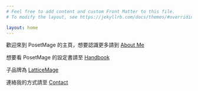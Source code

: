 ```yaml
---
# Feel free to add content and custom Front Matter to this file.
# To modify the layout, see https://jekyllrb.com/docs/themes/#overriding-theme-defaults

layout: home
---
```


歡迎來到 PosetMage 的主頁，想要認識更多請到 [About Me](/About)

想要看 PosetMage 的設定書請至 [Handbook](/SettingBook)

子品牌為 [LatticeMage](https://wiki.posetmage.com)

連絡我的方式請至 [Contact](/Contact)